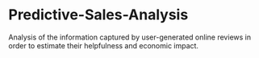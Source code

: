 # Predictive-Sales-Analysis
Analysis of the information captured by user-generated online reviews in order to estimate their helpfulness and economic impact.
